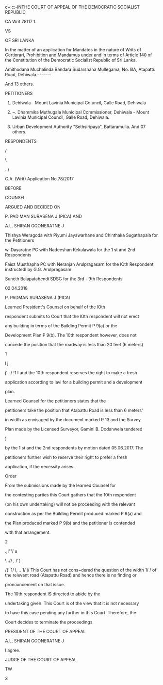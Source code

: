 c~:c:\-INTHE COURT OF APPEAL OF THE DEMOCRATIC SOCIALIST REPUBLIC

CA Writ 78117 1.

VS

OF SRI LANKA

In the matter of an application for Mandates in the nature of Writs of Certiorari, Prohibition and Mandamus under and in terms of Article 140 of the Constitution of the Democratic Socialist Republic of Sri Lanka.

Amithodana Muchalinda Bandara Sudarshana Mullegama, No. lilA, Atapattu Road, Dehiwala.-------

And 13 others.

PETITIONERS

1. Dehiwala - Mount Lavinia Municipal Co.uncil, Galle Road, Dehiwala

2. ~. Dhammika Muthugala Municipal Commissioner, Dehiwala - Mount Lavinia Municipal Council, Galle Road, Dehiwala.

3. Urban Development Authority "Sethsiripaya", Battaramulla. And 07 others.

RESPONDENTS

/

\

. )

C.A. (Writ) Application No.78/2017

BEFORE

COUNSEL

ARGUED AND DECIDED ON

P. PAD MAN SURASENA J (PICA) AND

A.L. SHIRAN GOONERATNE J

Thishya Weragoda with Piyumi Jayawarhane and Chinthaka Sugathapala for the Petitioners

w. Dayaratne PC with Nadeeshan Kekulawala for the 1 st and 2nd Respondents

Faisz Musthapha PC with Neranjan Arulpragasarn for the lOth Respondent instructedl by G.G. Arulpragasam

Suneth Balapatabendi SDSG for the 3rd - 9th Respondents

02.04.2018

P. PADMAN SURASENA J (PICA)

Learned President's Counsel on behalf of the lOth

respondent submits to Court that the lOth respondent will not erect

any building in terms of the Building Permit P 9(a) or the

Development Plan P 9(b). The 10th respondent however, does not

concede the position that the roadway is less than 20 feet (6 meters)

1

l j

j' -/ !1 I and the 10th respondent reserves the right to make a fresh

application according to lavi for a building permit and a development

plan.

Learned Counsel for the petitioners states that the

petitioners take the position that Atapattu Road is less than 6 meters'

in width as envisaged by the document marked P 13 and the Survey

Plan made by the Licensed Surveyor, Gamini B. Dodanwela tendered

)

by the 1 st and the 2nd respondents by motion dated 05.06.2017. The

petitioners further wish to reserve their right to prefer a fresh

application, if the necessity arises.

Order

From the submissions made by the learned Counsel for

the contesting parties this Court gathers that the 10th respondent

(on his own undertaking) will not be proceeding with the relevant

construction as per the Building Permit produced marked P 9(a) and

the Plan produced marked P 9(b) and the petitioner is contended

with that arrangement.

2

.,!"'/ u

\ .// , /'(

/(' 1/ I, .. 1/ j/ This Court has not cons~dered the question of the width 1/ / of the relevant road (Atapattu Road) and hence there is no finding or

pronouncement on that issue.

The 10th respondent IS directed to abide by the

undertaking given. This Court is of the view that it is not necessary

to have this case pending any further in this Court. Therefore, the

Court decides to terminate the proceedings.

PRESIDENT OF THE COURT OF APPEAL

A.L. SHIRAN GOONERATNE J

I agree.

JUDGE OF THE COURT OF APPEAL

TW

3